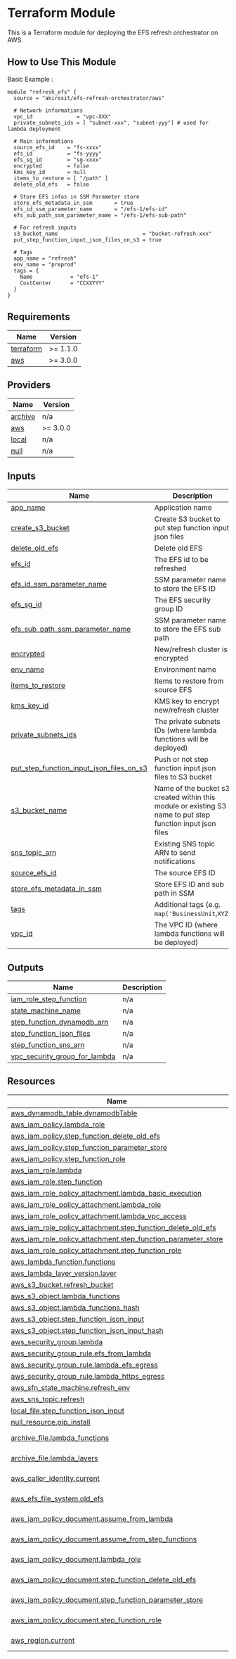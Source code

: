 # Terraform Module 

This is a Terraform module for deploying the EFS refresh orchestrator on AWS.

## How to Use This Module

Basic Example :

```hcl
module "refresh_efs" {
  source = "akirosit/efs-refresh-orchestrator/aws"

  # Network informations
  vpc_id              = "vpc-XXX"
  private_subnets_ids = [ "subnet-xxx", "subnet-yyy"] # used for lambda deployment

  # Main informations
  source_efs_id    = "fs-xxxx"
  efs_id           = "fs-yyyy"
  efs_sg_id        = "sg-xxxx"
  encrypted        = false
  kms_key_id       = null
  items_to_restore = [ "/path" ]
  delete_old_efs   = false

  # Store EFS infos in SSM Parameter store
  store_efs_metadata_in_ssm       = true
  efs_id_ssm_parameter_name       = "/efs-1/efs-id"
  efs_sub_path_ssm_parameter_name = "/efs-1/efs-sub-path"

  # For refresh inputs
  s3_bucket_name                           = "bucket-refresh-xxx"
  put_step_function_input_json_files_on_s3 = true

  # Tags
  app_name = "refresh"
  env_name = "preprod"
  tags = {
    Name            = "efs-1"
    CostCenter      = "CCXXYYY"
  }
}
```

## Requirements

| Name | Version |
|------|---------|
| <a name="requirement_terraform"></a> [terraform](#requirement\_terraform) | >= 1.1.0 |
| <a name="requirement_aws"></a> [aws](#requirement\_aws) | >= 3.0.0 |

## Providers

| Name | Version |
|------|---------|
| <a name="provider_archive"></a> [archive](#provider\_archive) | n/a |
| <a name="provider_aws"></a> [aws](#provider\_aws) | >= 3.0.0 |
| <a name="provider_local"></a> [local](#provider\_local) | n/a |
| <a name="provider_null"></a> [null](#provider\_null) | n/a |

## Inputs

| Name | Description | Type | Default | Required |
|------|-------------|------|---------|:--------:|
| <a name="input_app_name"></a> [app\_name](#input\_app\_name) | Application name | `string` | n/a | yes |
| <a name="input_create_s3_bucket"></a> [create\_s3\_bucket](#input\_create\_s3\_bucket) | Create S3 bucket to put step function input json files | `bool` | `false` | no |
| <a name="input_delete_old_efs"></a> [delete\_old\_efs](#input\_delete\_old\_efs) | Delete old EFS | `bool` | `false` | no |
| <a name="input_efs_id"></a> [efs\_id](#input\_efs\_id) | The EFS id to be refreshed | `string` | n/a | yes |
| <a name="input_efs_id_ssm_parameter_name"></a> [efs\_id\_ssm\_parameter\_name](#input\_efs\_id\_ssm\_parameter\_name) | SSM parameter name to store the EFS ID | `string` | n/a | yes |
| <a name="input_efs_sg_id"></a> [efs\_sg\_id](#input\_efs\_sg\_id) | The EFS security group ID | `string` | n/a | yes |
| <a name="input_efs_sub_path_ssm_parameter_name"></a> [efs\_sub\_path\_ssm\_parameter\_name](#input\_efs\_sub\_path\_ssm\_parameter\_name) | SSM parameter name to store the EFS sub path | `string` | n/a | yes |
| <a name="input_encrypted"></a> [encrypted](#input\_encrypted) | New/refresh cluster is encrypted | `bool` | `false` | no |
| <a name="input_env_name"></a> [env\_name](#input\_env\_name) | Environment name | `string` | n/a | yes |
| <a name="input_items_to_restore"></a> [items\_to\_restore](#input\_items\_to\_restore) | Items to restore from source EFS | `list(string)` | n/a | yes |
| <a name="input_kms_key_id"></a> [kms\_key\_id](#input\_kms\_key\_id) | KMS key to encrypt new/refresh cluster | `string` | `null` | no |
| <a name="input_private_subnets_ids"></a> [private\_subnets\_ids](#input\_private\_subnets\_ids) | The private subnets IDs (where lambda functions will be deployed) | `list(string)` | n/a | yes |
| <a name="input_put_step_function_input_json_files_on_s3"></a> [put\_step\_function\_input\_json\_files\_on\_s3](#input\_put\_step\_function\_input\_json\_files\_on\_s3) | Push or not step function input json files to S3 bucket | `bool` | `false` | no |
| <a name="input_s3_bucket_name"></a> [s3\_bucket\_name](#input\_s3\_bucket\_name) | Name of the bucket s3 created within this module or existing S3 name to put step function input json files | `string` | `null` | no |
| <a name="input_sns_topic_arn"></a> [sns\_topic\_arn](#input\_sns\_topic\_arn) | Existing SNS topic ARN to send notifications | `string` | `null` | no |
| <a name="input_source_efs_id"></a> [source\_efs\_id](#input\_source\_efs\_id) | The source EFS ID | `string` | n/a | yes |
| <a name="input_store_efs_metadata_in_ssm"></a> [store\_efs\_metadata\_in\_ssm](#input\_store\_efs\_metadata\_in\_ssm) | Store EFS ID and sub path in SSM | `bool` | `false` | no |
| <a name="input_tags"></a> [tags](#input\_tags) | Additional tags (e.g. `map('BusinessUnit`,`XYZ`) | `map(string)` | `{}` | no |
| <a name="input_vpc_id"></a> [vpc\_id](#input\_vpc\_id) | The VPC ID (where lambda functions will be deployed) | `any` | n/a | yes |

## Outputs

| Name | Description |
|------|-------------|
| <a name="output_iam_role_step_function"></a> [iam\_role\_step\_function](#output\_iam\_role\_step\_function) | n/a |
| <a name="output_state_machine_name"></a> [state\_machine\_name](#output\_state\_machine\_name) | n/a |
| <a name="output_step_function_dynamodb_arn"></a> [step\_function\_dynamodb\_arn](#output\_step\_function\_dynamodb\_arn) | n/a |
| <a name="output_step_function_json_files"></a> [step\_function\_json\_files](#output\_step\_function\_json\_files) | n/a |
| <a name="output_step_function_sns_arn"></a> [step\_function\_sns\_arn](#output\_step\_function\_sns\_arn) | n/a |
| <a name="output_vpc_security_group_for_lambda"></a> [vpc\_security\_group\_for\_lambda](#output\_vpc\_security\_group\_for\_lambda) | n/a |

## Resources

| Name | Type |
|------|------|
| [aws_dynamodb_table.dynamodbTable](https://registry.terraform.io/providers/hashicorp/aws/latest/docs/resources/dynamodb_table) | resource |
| [aws_iam_policy.lambda_role](https://registry.terraform.io/providers/hashicorp/aws/latest/docs/resources/iam_policy) | resource |
| [aws_iam_policy.step_function_delete_old_efs](https://registry.terraform.io/providers/hashicorp/aws/latest/docs/resources/iam_policy) | resource |
| [aws_iam_policy.step_function_parameter_store](https://registry.terraform.io/providers/hashicorp/aws/latest/docs/resources/iam_policy) | resource |
| [aws_iam_policy.step_function_role](https://registry.terraform.io/providers/hashicorp/aws/latest/docs/resources/iam_policy) | resource |
| [aws_iam_role.lambda](https://registry.terraform.io/providers/hashicorp/aws/latest/docs/resources/iam_role) | resource |
| [aws_iam_role.step_function](https://registry.terraform.io/providers/hashicorp/aws/latest/docs/resources/iam_role) | resource |
| [aws_iam_role_policy_attachment.lambda_basic_execution](https://registry.terraform.io/providers/hashicorp/aws/latest/docs/resources/iam_role_policy_attachment) | resource |
| [aws_iam_role_policy_attachment.lambda_role](https://registry.terraform.io/providers/hashicorp/aws/latest/docs/resources/iam_role_policy_attachment) | resource |
| [aws_iam_role_policy_attachment.lambda_vpc_access](https://registry.terraform.io/providers/hashicorp/aws/latest/docs/resources/iam_role_policy_attachment) | resource |
| [aws_iam_role_policy_attachment.step_function_delete_old_efs](https://registry.terraform.io/providers/hashicorp/aws/latest/docs/resources/iam_role_policy_attachment) | resource |
| [aws_iam_role_policy_attachment.step_function_parameter_store](https://registry.terraform.io/providers/hashicorp/aws/latest/docs/resources/iam_role_policy_attachment) | resource |
| [aws_iam_role_policy_attachment.step_function_role](https://registry.terraform.io/providers/hashicorp/aws/latest/docs/resources/iam_role_policy_attachment) | resource |
| [aws_lambda_function.functions](https://registry.terraform.io/providers/hashicorp/aws/latest/docs/resources/lambda_function) | resource |
| [aws_lambda_layer_version.layer](https://registry.terraform.io/providers/hashicorp/aws/latest/docs/resources/lambda_layer_version) | resource |
| [aws_s3_bucket.refresh_bucket](https://registry.terraform.io/providers/hashicorp/aws/latest/docs/resources/s3_bucket) | resource |
| [aws_s3_object.lambda_functions](https://registry.terraform.io/providers/hashicorp/aws/latest/docs/resources/s3_object) | resource |
| [aws_s3_object.lambda_functions_hash](https://registry.terraform.io/providers/hashicorp/aws/latest/docs/resources/s3_object) | resource |
| [aws_s3_object.step_function_json_input](https://registry.terraform.io/providers/hashicorp/aws/latest/docs/resources/s3_object) | resource |
| [aws_s3_object.step_function_json_input_hash](https://registry.terraform.io/providers/hashicorp/aws/latest/docs/resources/s3_object) | resource |
| [aws_security_group.lambda](https://registry.terraform.io/providers/hashicorp/aws/latest/docs/resources/security_group) | resource |
| [aws_security_group_rule.efs_from_lambda](https://registry.terraform.io/providers/hashicorp/aws/latest/docs/resources/security_group_rule) | resource |
| [aws_security_group_rule.lambda_efs_egress](https://registry.terraform.io/providers/hashicorp/aws/latest/docs/resources/security_group_rule) | resource |
| [aws_security_group_rule.lambda_https_egress](https://registry.terraform.io/providers/hashicorp/aws/latest/docs/resources/security_group_rule) | resource |
| [aws_sfn_state_machine.refresh_env](https://registry.terraform.io/providers/hashicorp/aws/latest/docs/resources/sfn_state_machine) | resource |
| [aws_sns_topic.refresh](https://registry.terraform.io/providers/hashicorp/aws/latest/docs/resources/sns_topic) | resource |
| [local_file.step_function_json_input](https://registry.terraform.io/providers/hashicorp/local/latest/docs/resources/file) | resource |
| [null_resource.pip_install](https://registry.terraform.io/providers/hashicorp/null/latest/docs/resources/resource) | resource |
| [archive_file.lambda_functions](https://registry.terraform.io/providers/hashicorp/archive/latest/docs/data-sources/file) | data source |
| [archive_file.lambda_layers](https://registry.terraform.io/providers/hashicorp/archive/latest/docs/data-sources/file) | data source |
| [aws_caller_identity.current](https://registry.terraform.io/providers/hashicorp/aws/latest/docs/data-sources/caller_identity) | data source |
| [aws_efs_file_system.old_efs](https://registry.terraform.io/providers/hashicorp/aws/latest/docs/data-sources/efs_file_system) | data source |
| [aws_iam_policy_document.assume_from_lambda](https://registry.terraform.io/providers/hashicorp/aws/latest/docs/data-sources/iam_policy_document) | data source |
| [aws_iam_policy_document.assume_from_step_functions](https://registry.terraform.io/providers/hashicorp/aws/latest/docs/data-sources/iam_policy_document) | data source |
| [aws_iam_policy_document.lambda_role](https://registry.terraform.io/providers/hashicorp/aws/latest/docs/data-sources/iam_policy_document) | data source |
| [aws_iam_policy_document.step_function_delete_old_efs](https://registry.terraform.io/providers/hashicorp/aws/latest/docs/data-sources/iam_policy_document) | data source |
| [aws_iam_policy_document.step_function_parameter_store](https://registry.terraform.io/providers/hashicorp/aws/latest/docs/data-sources/iam_policy_document) | data source |
| [aws_iam_policy_document.step_function_role](https://registry.terraform.io/providers/hashicorp/aws/latest/docs/data-sources/iam_policy_document) | data source |
| [aws_region.current](https://registry.terraform.io/providers/hashicorp/aws/latest/docs/data-sources/region) | data source |